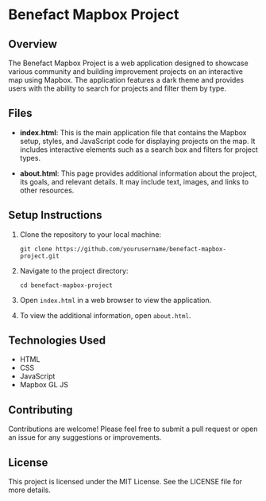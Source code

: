 # Benefact Mapbox Project

## Overview
The Benefact Mapbox Project is a web application designed to showcase various community and building improvement projects on an interactive map using Mapbox. The application features a dark theme and provides users with the ability to search for projects and filter them by type.

## Files
- **index.html**: This is the main application file that contains the Mapbox setup, styles, and JavaScript code for displaying projects on the map. It includes interactive elements such as a search box and filters for project types.
  
- **about.html**: This page provides additional information about the project, its goals, and relevant details. It may include text, images, and links to other resources.

## Setup Instructions
1. Clone the repository to your local machine:
   ```
   git clone https://github.com/yourusername/benefact-mapbox-project.git
   ```

2. Navigate to the project directory:
   ```
   cd benefact-mapbox-project
   ```

3. Open `index.html` in a web browser to view the application.

4. To view the additional information, open `about.html`.

## Technologies Used
- HTML
- CSS
- JavaScript
- Mapbox GL JS

## Contributing
Contributions are welcome! Please feel free to submit a pull request or open an issue for any suggestions or improvements.

## License
This project is licensed under the MIT License. See the LICENSE file for more details.